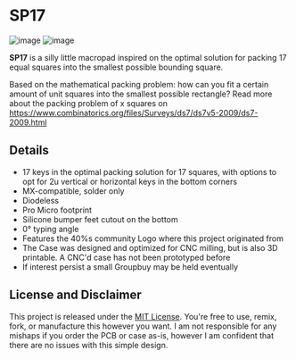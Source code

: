 # SP17

![image](https://github.com/user-attachments/assets/ec1a7d7e-9a86-47c5-8401-d039ced90c2e)
![image](https://github.com/user-attachments/assets/a09fe58b-1ae0-4ebf-a7f2-b44dd91cff30)



**SP17** is a silly little macropad inspired on the optimal solution for packing 17 equal squares into the smallest possible bounding square.

Based on the mathematical packing problem: how can you fit a certain amount of unit squares into the smallest possible rectangle? Read more about the packing problem of x squares on https://www.combinatorics.org/files/Surveys/ds7/ds7v5-2009/ds7-2009.html

## Details

- 17 keys in the optimal packing solution for 17 squares, with options to opt for 2u vertical or horizontal keys in the bottom corners
- MX-compatible, solder only
- Diodeless
- Pro Micro footprint
- Silicone bumper feet cutout on the bottom
- 0° typing angle
- Features the 40%s community Logo where this project originated from
- The Case was designed and optimized for CNC milling, but is also 3D printable. A CNC'd case has not been prototyped before
- If interest persist a small Groupbuy may be held eventually

## License and Disclaimer

This project is released under the [MIT License](LICENSE). You're free to use, remix, fork, or manufacture this however you want. I am not responsible for any mishaps if you order the PCB or case as-is, however I am confident that there are no issues with this simple design.
